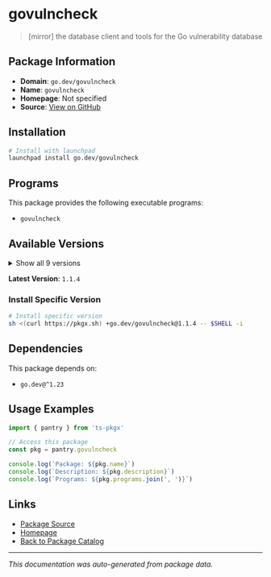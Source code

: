 # govulncheck

> [mirror] the database client and tools for the Go vulnerability database

## Package Information

- **Domain**: `go.dev/govulncheck`
- **Name**: `govulncheck`
- **Homepage**: Not specified
- **Source**: [View on GitHub](https://github.com/pkgxdev/pantry/tree/main/projects/go.dev/govulncheck/package.yml)

## Installation

```bash
# Install with launchpad
launchpad install go.dev/govulncheck
```

## Programs

This package provides the following executable programs:

- `govulncheck`

## Available Versions

<details>
<summary>Show all 9 versions</summary>

- `1.1.4`, `1.1.3`, `1.1.2`, `1.1.1`, `1.1.0`
- `1.0.4`, `1.0.3`, `1.0.2`, `1.0.1`

</details>

**Latest Version**: `1.1.4`

### Install Specific Version

```bash
# Install specific version
sh <(curl https://pkgx.sh) +go.dev/govulncheck@1.1.4 -- $SHELL -i
```

## Dependencies

This package depends on:

- `go.dev@^1.23`

## Usage Examples

```typescript
import { pantry } from 'ts-pkgx'

// Access this package
const pkg = pantry.govulncheck

console.log(`Package: ${pkg.name}`)
console.log(`Description: ${pkg.description}`)
console.log(`Programs: ${pkg.programs.join(', ')}`)
```

## Links

- [Package Source](https://github.com/pkgxdev/pantry/tree/main/projects/go.dev/govulncheck/package.yml)
- [Homepage](#)
- [Back to Package Catalog](../../../package-catalog.md)

---

*This documentation was auto-generated from package data.*
